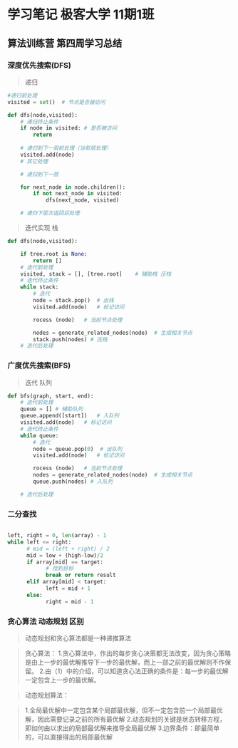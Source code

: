 # 学习笔记 极客大学 11期1班

## 算法训练营 第四周学习总结

### 深度优先搜索(DFS)

> 递归
```python
#递归前处理
visited = set()  # 节点是否被访问

def dfs(node,visited):
    # 递归终止条件
    if node in visited: # 是否被访问
        return
    
    # 递归到下一层前处理（当前层处理）
    visited.add(node) 
    # 其它处理

    # 递归到下一层

    for next_node in node.children(): 
        if not next_node in visited: 
            dfs(next_node, visited)

    # 递归下层次返回后处理

```
> 迭代实现 栈
```python
def dfs(node,visited):

    if tree.root is None: 
		return [] 
    # 迭代前处理
	visited, stack = [], [tree.root]    # 辅助栈 压栈
    # 迭代终止条件
    while stack: 
        # 迭代
        node = stack.pop()  # 出栈
        visited.add(node)   # 标记访问

        rocess (node)   # 当前节点处理

        nodes = generate_related_nodes(node)  # 生成相关节点
        stack.push(nodes) # 压栈
    # 迭代后处理
```

### 广度优先搜索(BFS)

> 迭代 队列
```python
def bfs(graph, start, end):
    # 迭代前处理
    queue = [] # 辅助队列
    queue.append([start])   # 入队列
    visited.add(node)   # 标记访问
    # 迭代终止条件
    while queue:
        # 迭代  
        node = queue.pop(0)  # 出队列
        visited.add(node)   # 标记访问

        rocess (node)   # 当前节点处理
        nodes = generate_related_nodes(node)  # 生成相关节点
        queue.push(nodes) # 入队列

    # 迭代后处理     
```

### 二分查找

```python

left, right = 0, len(array) - 1 
while left <= right: 
	  # mid = (left + right) / 2
      mid = low + (high-low)/2
	  if array[mid] == target: 
		    # 找到目标
		    break or return result 
	  elif array[mid] < target: 
		    left = mid + 1 
	  else: 
		    right = mid - 1

```

### 贪心算法 动态规划 区别

> 动态规划和贪心算法都是一种递推算法

> 贪心算法：
> 1.贪心算法中，作出的每步贪心决策都无法改变，因为贪心策略是由上一步的最优解推导下一步的最优解，而上一部之前的最优解则不作保留。
> 2.由（1）中的介绍，可以知道贪心法正确的条件是：每一步的最优解一定包含上一步的最优解。

> 动态规划算法：

> 1.全局最优解中一定包含某个局部最优解，但不一定包含前一个局部最优解，因此需要记录之前的所有最优解
> 2.动态规划的关键是状态转移方程，即如何由以求出的局部最优解来推导全局最优解
> 3.边界条件：即最简单的，可以直接得出的局部最优解
